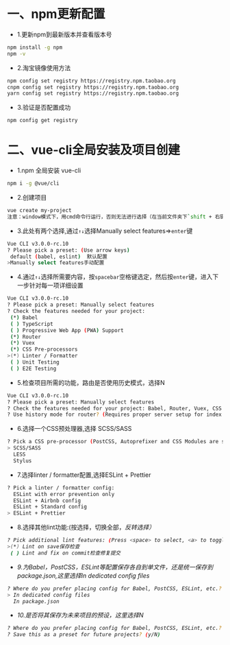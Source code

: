 # 一、npm更新配置
* 1.更新npm到最新版本并查看版本号
```bash
npm install -g npm 
npm -v
```
* 2.淘宝镜像使用方法
```bash
npm config set registry https://registry.npm.taobao.org 
cnpm config set registry https://registry.npm.taobao.org 
yarn config set registry https://registry.npm.taobao.org 
```
* 3.验证是否配置成功
```bash
npm config get registry
```
# 二、vue-cli全局安装及项目创建
* 1.npm 全局安装 vue-cli
```bash
npm i -g @vue/cli
```
* 2.创建项目
```bash
vue create my-project
注意：window模式下，用cmd命令行运行，否则无法进行选择（在当前文件夹下`shift + 右键`，选择‘在此处打开命令窗口’）
```
* 3.此处有两个选择,通过`↑↓`选择Manually select features=>`enter`键
```bash
Vue CLI v3.0.0-rc.10
? Please pick a preset: (Use arrow keys)
 default (babel, eslint)  默认配置
>Manually select features手动配置
```
* 4.通过`↑↓`选择所需要内容，按`spacebar`空格键选定，然后按`enter`键，进入下一步针对每一项详细设置
```bash
Vue CLI v3.0.0-rc.10
? Please pick a preset: Manually select features
? Check the features needed for your project:
 (*) Babel
 ( ) TypeScript
 ( ) Progressive Web App (PWA) Support
 (*) Router
 (*) Vuex
 (*) CSS Pre-processors
>(*) Linter / Formatter
 ( ) Unit Testing
 ( ) E2E Testing
 ```
* 5.检查项目所需的功能，路由是否使用历史模式，选择N
```bash
Vue CLI v3.0.0-rc.10
? Please pick a preset: Manually select features
? Check the features needed for your project: Babel, Router, Vuex, CSS Pre-processors, Linter
? Use history mode for router? (Requires proper server setup for index fallback in production) (Y/n)
```
* 6.选择一个CSS预处理器,选择 SCSS/SASS
```bash
? Pick a CSS pre-processor (PostCSS, Autoprefixer and CSS Modules are supported by default): (Use arrow keys)
> SCSS/SASS
  LESS
  Stylus
```
* 7.选择linter / formatter配置,选择ESLint + Prettier
```bash
? Pick a linter / formatter config:
  ESLint with error prevention only
  ESLint + Airbnb config
  ESLint + Standard config
> ESLint + Prettier
```
* 8.选择其他lint功能:(按<space>选择，<a>切换全部，<i>反转选择）
```bash
? Pick additional lint features: (Press <space> to select, <a> to toggle all, <i> to invert selection)
>(*) Lint on save保存检查
 ( ) Lint and fix on commit检查修复提交
```
* 9.为Babel，PostCSS，ESLint等配置保存各自到单文件，还是统一保存到package.json,这里选择In dedicated config files
```bash
? Where do you prefer placing config for Babel, PostCSS, ESLint, etc.? (Use arrow keys)
> In dedicated config files
  In package.json
```
* 10.是否将其保存为未来项目的预设，这里选择N
```bash
? Where do you prefer placing config for Babel, PostCSS, ESLint, etc.? In dedicated config files
? Save this as a preset for future projects? (y/N)
```




